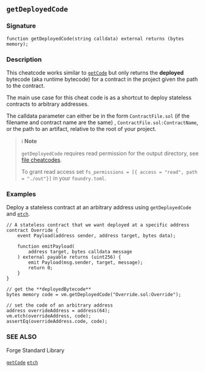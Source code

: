 ## `getDeployedCode`

### Signature

```solidity
function getDeployedCode(string calldata) external returns (bytes memory);
```

### Description

This cheatcode works similar to [`getCode`](./get-code.md) but only returns the **deployed** bytecode (aka runtime
bytecode) for a contract in the project given the path to the contract.

The main use case for this cheat code is as a shortcut to deploy stateless contracts to arbitrary addresses.

The calldata parameter can either be in the form `ContractFile.sol` (if the filename and contract name are the same)
, `ContractFile.sol:ContractName`, or the path to an artifact, relative to the root of your project.

> ℹ️ **Note**
>
> `getDeployedCode` requires read permission for the output directory, see [file cheatcodes](./fs.md).
>
> To grant read access set `fs_permissions = [{ access = "read", path = "./out"}]` in your `foundry.toml`.

### Examples

Deploy a stateless contract at an arbitrary address using `getDeployedCode` and [`etch`](./etch.md).

```solidity
// A stateless contract that we want deployed at a specific address
contract Override {
    event Payload(address sender, address target, bytes data);

    function emitPayload(
        address target, bytes calldata message
    ) external payable returns (uint256) {
        emit Payload(msg.sender, target, message);
        return 0;
    }
}

// get the **deployedBytecode**
bytes memory code = vm.getDeployedCode("Override.sol:Override");

// set the code of an arbitrary address
address overrideAddress = address(64);
vm.etch(overrideAddress, code);
assertEq(overrideAddress.code, code);
```

### SEE ALSO

Forge Standard Library

[`getCode`](./get-code.md)
[`etch`](./etch.md)

[forge-std]: ../reference/forge-std
